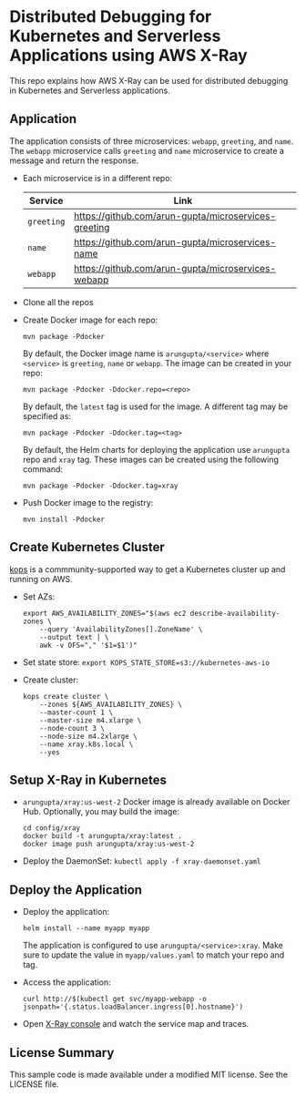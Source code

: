# Distributed Debugging for Kubernetes and Serverless Applications using AWS X-Ray

This repo explains how AWS X-Ray can be used for distributed debugging in Kubernetes and Serverless applications.

## Application

The application consists of three microservices: `webapp`, `greeting`, and `name`. The `webapp` microservice calls `greeting` and `name` microservice to create a message and return the response.

- Each microservice is in a different repo:

	Service | Link
	------- | ----
	`greeting` | https://github.com/arun-gupta/microservices-greeting
	`name` | https://github.com/arun-gupta/microservices-name
	`webapp` | https://github.com/arun-gupta/microservices-webapp

- Clone all the repos
- Create Docker image for each repo:

	```
	mvn package -Pdocker
	```

	By default, the Docker image name is `arungupta/<service>` where `<service>` is `greeting`, `name` or `webapp`. The image can be created in your repo:

	```
	mvn package -Pdocker -Ddocker.repo=<repo>
	```

	By default, the `latest` tag is used for the image. A different tag may be specified as:

	```
	mvn package -Pdocker -Ddocker.tag=<tag>
	```

	By default, the Helm charts for deploying the application use `arungupta` repo and `xray` tag. These images can be created using the following command:

	```
	mvn package -Pdocker -Ddocker.tag=xray
	```

- Push Docker image to the registry:

	```
	mvn install -Pdocker
	```

## Create Kubernetes Cluster

[kops](https://github.com/kubernetes/kops) is a commmunity-supported way to get a Kubernetes cluster up and running on AWS.

- Set AZs:

	```
	export AWS_AVAILABILITY_ZONES="$(aws ec2 describe-availability-zones \
		--query 'AvailabilityZones[].ZoneName' \
		--output text | \
		awk -v OFS="," '$1=$1')"
	```

- Set state store: `export KOPS_STATE_STORE=s3://kubernetes-aws-io`
- Create cluster:

	```
	kops create cluster \
		--zones ${AWS_AVAILABILITY_ZONES} \
		--master-count 1 \
		--master-size m4.xlarge \
		--node-count 3 \
		--node-size m4.2xlarge \
		--name xray.k8s.local \
		--yes
	```

## Setup X-Ray in Kubernetes

- `arungupta/xray:us-west-2` Docker image is already available on Docker Hub. Optionally, you may build the image:

	```
	cd config/xray
	docker build -t arungupta/xray:latest .
	docker image push arungupta/xray:us-west-2
	```

- Deploy the DaemonSet: `kubectl apply -f xray-daemonset.yaml`

## Deploy the Application

- Deploy the application:

	```
	helm install --name myapp myapp
	```

	The application is configured to use `arungupta/<service>:xray`. Make sure to update the value in `myapp/values.yaml` to match your repo and tag.

- Access the application:

	```
	curl http://$(kubectl get svc/myapp-webapp -o jsonpath='{.status.loadBalancer.ingress[0].hostname}')
	```

- Open [X-Ray console](https://us-west-2.console.aws.amazon.com/xray/home?region=us-west-2#/service-map) and watch the service map and traces.


## License Summary

This sample code is made available under a modified MIT license. See the LICENSE file.
